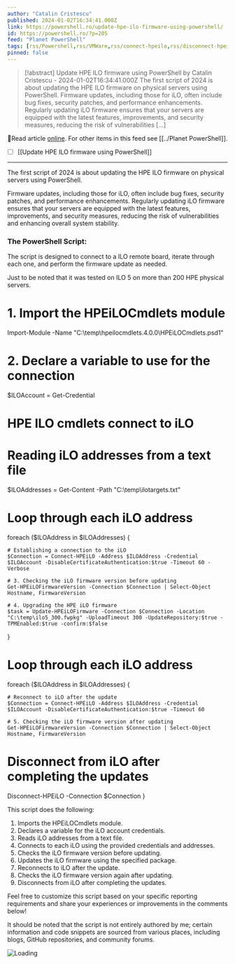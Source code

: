 ```yaml
---
author: "Catalin Cristescu"
published: 2024-01-02T16:34:41.000Z
link: https://powershell.ro/update-hpe-ilo-firmware-using-powershell/
id: https://powershell.ro/?p=205
feed: "Planet PowerShell"
tags: [rss/Powershell,rss/VMWare,rss/connect-hpeilo,rss/disconnect-hpeilo,rss/firmware,rss/get-hpeilo,rss/HPEiLOCmdlets,rss/hpeilocmdlets〭4〭0〭0,rss/iloaddress,rss/powercli,rss/set-hpeilo]
pinned: false
---
```

> [!abstract] Update HPE ILO firmware using PowerShell by Catalin Cristescu - 2024-01-02T16:34:41.000Z
> The first script of 2024 is about updating the HPE ILO firmware on physical servers using PowerShell. Firmware updates, including those for iLO, often include bug fixes, security patches, and performance enhancements. Regularly updating iLO firmware ensures that your servers are equipped with the latest features, improvements, and security measures, reducing the risk of vulnerabilities […]

🔗Read article [online](https://powershell.ro/update-hpe-ilo-firmware-using-powershell/). For other items in this feed see [[../Planet PowerShell]].

- [ ] [[Update HPE ILO firmware using PowerShell]]
- - -
The first script of 2024 is about updating the HPE ILO firmware on physical servers using PowerShell.

Firmware updates, including those for iLO, often include bug fixes, security patches, and performance enhancements. Regularly updating iLO firmware ensures that your servers are equipped with the latest features, improvements, and security measures, reducing the risk of vulnerabilities and enhancing overall system stability.

### The PowerShell Script:

The script is designed to connect to a ILO remote board, iterate through each one, and perform the firmware update as needed.

Just to be noted that it was tested on ILO 5 on more than 200 HPE physical servers.

# 1. Import the HPEiLOCmdlets module
Import-Module -Name "C:\temp\hpeilocmdlets.4.0.0\HPEiLOCmdlets.psd1"

# 2. Declare a variable to use for the connection
$ILOAccount = Get-Credential

# HPE ILO cmdlets connect to iLO
# Reading iLO addresses from a text file
$ILOAddresses = Get-Content -Path "C:\temp\ilotargets.txt"

# Loop through each iLO address
foreach ($ILOAddress in $ILOAddresses) {

    # Establishing a connection to the iLO
    $Connection = Connect-HPEiLO -Address $ILOAddress -Credential $ILOAccount -DisableCertificateAuthentication:$true -Timeout 60 -Verbose

    # 3. Checking the iLO firmware version before updating
    Get-HPEiLOFirmwareVersion -Connection $Connection | Select-Object Hostname, FirmwareVersion 

    # 4. Upgrading the HPE iLO firmware
    $task = Update-HPEiLOFirmware -Connection $Connection -Location "C:\temp\ilo5_300.fwpkg" -UploadTimeout 300 -UpdateRepository:$true -TPMEnabled:$true -confirm:$false

}


 # Loop through each iLO address
foreach ($ILOAddress in $ILOAddresses) {   

    # Reconnect to iLO after the update
    $Connection = Connect-HPEiLO -Address $ILOAddress -Credential $ILOAccount -DisableCertificateAuthentication:$true -Timeout 60

    # 5. Checking the iLO firmware version after updating
    Get-HPEiLOFirmwareVersion -Connection $Connection | Select-Object Hostname, FirmwareVersion

# Disconnect from iLO after completing the updates
Disconnect-HPEiLO -Connection $Connection
}

This script does the following:

1. Imports the HPEiLOCmdlets module.
2. Declares a variable for the iLO account credentials.
3. Reads iLO addresses from a text file.
4. Connects to each iLO using the provided credentials and addresses.
5. Checks the iLO firmware version before updating.
6. Updates the iLO firmware using the specified package.
7. Reconnects to iLO after the update.
8. Checks the iLO firmware version again after updating.
9. Disconnects from iLO after completing the updates.

Feel free to customize this script based on your specific reporting requirements and share your experiences or improvements in the comments below!

It should be noted that the script is not entirely authored by me; certain information and code snippets are sourced from various places, including blogs, GitHub repositories, and community forums.

![Loading](https://powershell.ro/wp-content/plugins/page-views-count/ajax-loader-2x.gif)
